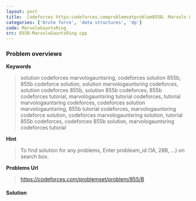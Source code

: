 ```yaml
---
layout: post
title:  Codeforces https:codeforces.comproblemsetproblem855B. Marvolo Gaunt's Ring solution
categories: ['brute force', 'data structures', 'dp']
code: MarvoloGauntsRing
src: 855B-MarvoloGauntsRing.cpp
---
```

### **Problem overviews**

**Keywords**
> solution codeforces marvologauntsring, codeforces solution 855b, 855b codeforce solution, solution marvologauntsring codeforces, solution codeforces 855b, solution 855b codeforces, 855b codeforces tutorial, marvologauntsring tutorial codeforces, tutorial marvologauntsring codeforces, codeforces solution marvologauntsring, 855b tutorial codeforces, marvologauntsring codeforce solution, codeforces marvologauntsring solution, tutorial 855b codeforces, codeforces 855b solution, marvologauntsring codeforces tutorial

**Hint**
> To find solution for any problems, Enter probleam_id (1A, 28B, ...) on search box. 

**Problems Url**
> https://codeforces.com/problemset/problem/855/B

#### **Solution**




